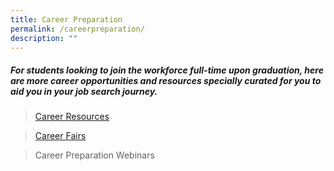 ```yaml
---
title: Career Preparation
permalink: /careerpreparation/
description: ""
---
```

##### **For students looking to join the workforce full-time upon graduation, here are more career opportunities and resources specially curated for you to aid you in your job search journey.**

>[Career Resources](https://www.tp.edu.sg/life-at-tp/career-services/get-ahead-with-your-career.html#careerops)

>[Career Fairs](/careerfairs/)

>Career Preparation Webinars